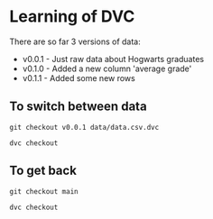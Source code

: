 # Learning of DVC

There are so far 3 versions of data: <br>
* v0.0.1 - Just raw data about Hogwarts graduates
* v0.1.0 - Added a new column 'average grade'
* v0.1.1 - Added some new rows

## To switch between data
```
git checkout v0.0.1 data/data.csv.dvc
```
```
dvc checkout
```

## To get back
```
git checkout main
```
```
dvc checkout
```
